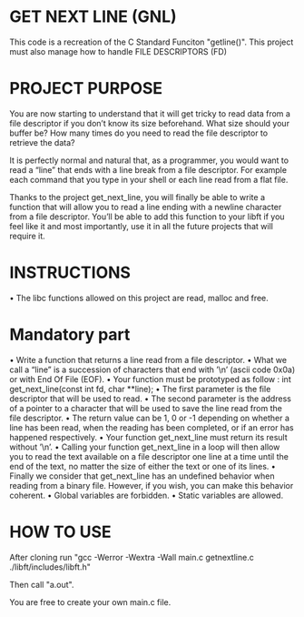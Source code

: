 # GET NEXT LINE (GNL)
This code is a recreation of the C Standard Funciton "getline()".
This project must also manage how to handle FILE DESCRIPTORS (FD)

# PROJECT PURPOSE
You are now starting to understand that it will get tricky to read data from a file descriptor if you don’t know its size beforehand. What size should your buffer be? How
many times do you need to read the file descriptor to retrieve the data?

It is perfectly normal and natural that, as a programmer, you would want to read a
“line” that ends with a line break from a file descriptor. For example each command that
you type in your shell or each line read from a flat file.

Thanks to the project get_next_line, you will finally be able to write a function
that will allow you to read a line ending with a newline character from a file descriptor.
You’ll be able to add this function to your libft if you feel like it and most importantly,
use it in all the future projects that will require it.

# INSTRUCTIONS
• The libc functions allowed on this project are read, malloc and free.

# Mandatory part
• Write a function that returns a line read from a file descriptor.
• What we call a “line” is a succession of characters that end with ’\n’ (ascii code
0x0a) or with End Of File (EOF).
• Your function must be prototyped as follow :
int get_next_line(const int fd, char **line);
• The first parameter is the file descriptor that will be used to read.
• The second parameter is the address of a pointer to a character that will be used
to save the line read from the file descriptor.
• The return value can be 1, 0 or -1 depending on whether a line has been read,
when the reading has been completed, or if an error has happened respectively.
• Your function get_next_line must return its result without ’\n’.
• Calling your function get_next_line in a loop will then allow you to read the text
available on a file descriptor one line at a time until the end of the text, no matter
the size of either the text or one of its lines.
• Finally we consider that get_next_line has an undefined behavior when reading
from a binary file. However, if you wish, you can make this behavior coherent.
• Global variables are forbidden.
• Static variables are allowed.

# HOW TO USE
After cloning run "gcc -Werror -Wextra -Wall main.c getnextline.c ./libft/includes/libft.h"

Then call "a.out".

You are free to create your own main.c file.